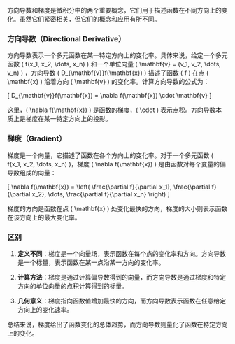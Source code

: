方向导数和梯度是微积分中的两个重要概念，它们用于描述函数在不同方向上的变化。虽然它们紧密相关，但它们的概念和应用有所不同。

### 方向导数（Directional Derivative）
方向导数表示一个多元函数在某一特定方向上的变化率。具体来说，给定一个多元函数 \( f(x_1, x_2, \dots, x_n) \) 和一个单位向量 \( \mathbf{v} = (v_1, v_2, \dots, v_n) \) ，方向导数 \( D_{\mathbf{v}}f(\mathbf{x}) \) 描述了函数 \( f \) 在点 \( \mathbf{x} \) 沿着方向 \( \mathbf{v} \) 的变化率。计算方向导数的公式为：

\[
D_{\mathbf{v}}f(\mathbf{x}) = \nabla f(\mathbf{x}) \cdot \mathbf{v}
\]

这里，\( \nabla f(\mathbf{x}) \) 是函数的梯度，\( \cdot \) 表示点积。方向导数本质上是梯度在某一特定方向上的投影。

### 梯度（Gradient）
梯度是一个向量，它描述了函数在各个方向上的变化率。对于一个多元函数 \( f(x_1, x_2, \dots, x_n) \)，梯度 \( \nabla f(\mathbf{x}) \) 是由函数对每个变量的偏导数组成的向量：

\[
\nabla f(\mathbf{x}) = \left( \frac{\partial f}{\partial x_1}, \frac{\partial f}{\partial x_2}, \dots, \frac{\partial f}{\partial x_n} \right)
\]

梯度的方向是函数在点 \( \mathbf{x} \) 处变化最快的方向，梯度的大小则表示函数在该方向上的最大变化率。

### 区别
1. **定义不同**：梯度是一个向量场，表示函数在每个点的变化率和方向。方向导数是一个标量，表示函数在某一点沿某一方向的变化率。
   
2. **计算方法**：梯度是通过计算偏导数得到的向量，而方向导数是通过梯度和特定方向的单位向量的点积计算得到的标量。

3. **几何意义**：梯度指向函数值增加最快的方向，而方向导数表示函数在任意给定方向上的变化速率。

总结来说，梯度给出了函数变化的总体趋势，而方向导数则量化了函数在特定方向上的变化。